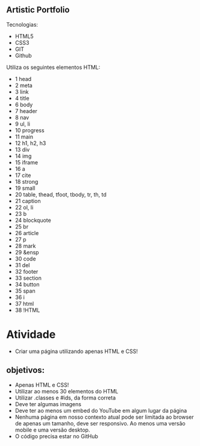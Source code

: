 ## Artistic Portfolio

Tecnologias:
- HTML5
- CSS3
- GIT
- Github

Utiliza os seguintes elementos HTML:
- 1 head
- 2 meta
- 3 link
- 4 title
- 6 body
- 7 header
- 8 nav
- 9 ul, li
- 10 progress
- 11 main 
- 12 h1, h2, h3
- 13 div
- 14 img
- 15 iframe
- 16 a
- 17 cite
- 18 strong
- 19 small
- 20 table, thead, tfoot, tbody, tr, th, td
- 21 caption
- 22 ol, li
- 23 b
- 24 blockquote
- 25 br
- 26 article
- 27 p
- 28 mark
- 29 &ensp
- 30 code
- 31 del
- 32 footer
- 33 section
- 34 button
- 35 span
- 36 i
- 37 html
- 38 !HTML 


# Atividade

- Criar uma página utilizando apenas HTML e CSS!

## objetivos:

* Apenas HTML e CSS!
* Utilizar ao menos 30 elementos do HTML
* Utilizar .classes e #ids, da forma correta
* Deve ter algumas imagens
* Deve ter ao menos um embed do YouTube em algum lugar da página
* Nenhuma página em nosso contexto atual pode ser limitada ao browser de apenas um tamanho, deve ser responsivo. Ao menos uma versão mobile e uma versão  desktop.
* O código precisa estar no GitHub

